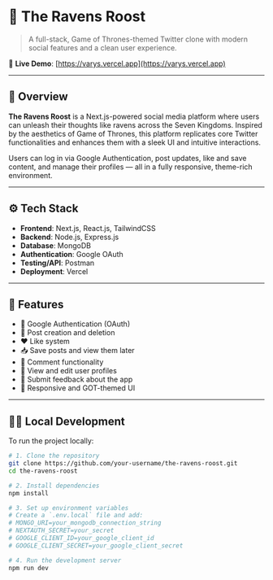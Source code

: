 # 🦅 The Ravens Roost

> A full-stack, Game of Thrones-themed Twitter clone with modern social features and a clean user experience.

🔗 **Live Demo**: [https://varys.vercel.app](https://varys.vercel.app)

---

## 📜 Overview

**The Ravens Roost** is a Next.js-powered social media platform where users can unleash their thoughts like ravens across the Seven Kingdoms. Inspired by the aesthetics of Game of Thrones, this platform replicates core Twitter functionalities and enhances them with a sleek UI and intuitive interactions.

Users can log in via Google Authentication, post updates, like and save content, and manage their profiles — all in a fully responsive, theme-rich environment.

---

## ⚙️ Tech Stack

- **Frontend**: Next.js, React.js, TailwindCSS
- **Backend**: Node.js, Express.js
- **Database**: MongoDB
- **Authentication**: Google OAuth
- **Testing/API**: Postman
- **Deployment**: Vercel

---

## 🚀 Features

- 🔐 Google Authentication (OAuth)
- 📝 Post creation and deletion
- ❤️ Like system
- 📥 Save posts and view them later
- 💬 Comment functionality
- 👤 View and edit user profiles
- 📣 Submit feedback about the app
- 🎨 Responsive and GOT-themed UI

---

## 🧑‍💻 Local Development

To run the project locally:

```bash
# 1. Clone the repository
git clone https://github.com/your-username/the-ravens-roost.git
cd the-ravens-roost

# 2. Install dependencies
npm install

# 3. Set up environment variables
# Create a `.env.local` file and add:
# MONGO_URI=your_mongodb_connection_string
# NEXTAUTH_SECRET=your_secret
# GOOGLE_CLIENT_ID=your_google_client_id
# GOOGLE_CLIENT_SECRET=your_google_client_secret

# 4. Run the development server
npm run dev
